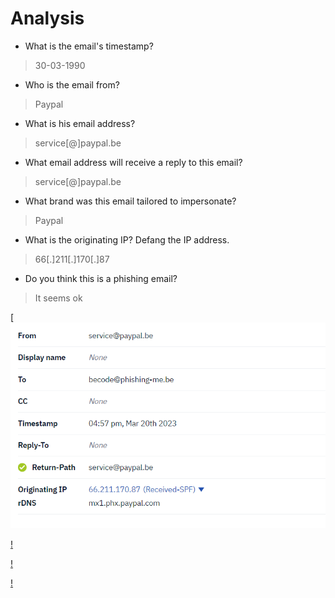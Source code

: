 # Analysis

- What is the email's timestamp?
>30-03-1990

- Who is the email from?
>Paypal

- What is his email address?
>service[@]paypal.be

- What email address will receive a reply to this email?
>service[@]paypal.be

- What brand was this email tailored to impersonate?
> Paypal

- What is the originating IP? Defang the IP address.
>66[.]211[.]170[.]87

- Do you think this is a phishing email?
> It seems ok


[![](https://github.com/Mahgnislaw/BecodeProjects/blob/main/2_The%20hill/Phishing/Mail%20Analysis/img/Mail1/header.png)

[!](https://github.com/Mahgnislaw/BecodeProjects/blob/main/2_The%20hill/Phishing/Mail%20Analysis/img/Mail1/mxtool.png)

[!](https://github.com/Mahgnislaw/BecodeProjects/blob/main/2_The%20hill/Phishing/Mail%20Analysis/img/Mail1/phish.png)

[!](https://github.com/Mahgnislaw/BecodeProjects/blob/main/2_The%20hill/Phishing/Mail%20Analysis/img/Mail1/virustotal.png)


